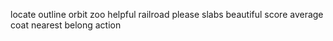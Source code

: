 locate outline orbit zoo helpful railroad please slabs beautiful score average coat nearest belong action